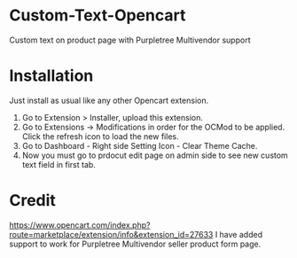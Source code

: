 # Custom-Text-Opencart
Custom text on product page with Purpletree Multivendor support

# Installation
Just install as usual like any other Opencart extension.
1) Go to Extension > Installer, upload this extension.
2) Go to Extensions -> Modifications in order for the OCMod to be applied. Click the refresh icon to load the new files.
3) Go to Dashboard - Right side Setting Icon - Clear Theme Cache.
4) Now you must go to prdocut edit page on admin side to see new custom text field in first tab.

# Credit
https://www.opencart.com/index.php?route=marketplace/extension/info&extension_id=27633
I have added support to work for Purpletree Multivendor seller product form page.
